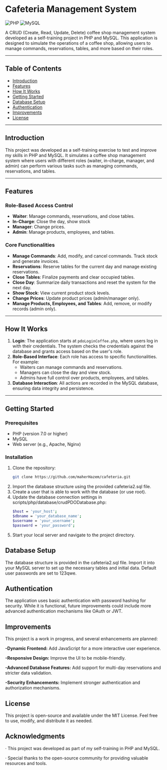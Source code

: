 # Cafeteria Management System

![PHP](https://img.shields.io/badge/PHP-777BB4?style=for-the-badge&logo=php&logoColor=white)
![MySQL](https://img.shields.io/badge/MySQL-005C84?style=for-the-badge&logo=mysql&logoColor=white)

A CRUD (Create, Read, Update, Delete) coffee shop management system developed as a self-training project in PHP and MySQL. This application is designed to simulate the operations of a coffee shop, allowing users to manage commands, reservations, tables, and more based on their roles.

---

## Table of Contents
- [Introduction](#introduction)
- [Features](#features)
- [How It Works](#how-it-works)
- [Getting Started](#getting-started)
- [Database Setup](#database-setup)
- [Authentication](#authentication)
- [Improvements](#improvements)
- [License](#license)

---

## Introduction

This project was developed as a self-training exercise to test and improve my skills in PHP and MySQL. It simulates a coffee shop management system where users with different roles (waiter, in-charge, manager, and admin) can perform various tasks such as managing commands, reservations, and tables.

---

## Features

### Role-Based Access Control
- **Waiter**: Manage commands, reservations, and close tables.
- **In-Charge**: Close the day, show stock
- **Manager**: Change prices.
- **Admin**: Manage products, employees, and tables.

### Core Functionalities
- **Manage Commands**: Add, modify, and cancel commands. Track stock and generate invoices.
- **Reservations**: Reserve tables for the current day and manage existing reservations.
- **Close Tables**: Finalize payments and clear occupied tables.
- **Close Day**: Summarize daily transactions and reset the system for the next day.
- **Show Stock**: View current product stock levels.
- **Change Prices**: Update product prices (admin/manager only).
- **Manage Products, Employees, and Tables**: Add, remove, or modify records (admin only).

---

## How It Works

1. **Login**: The application starts at `pdoLoginCoffee.php`, where users log in with their credentials. The system checks the credentials against the database and grants access based on the user's role.
2. **Role-Based Interface**: Each role has access to specific functionalities. For example:
   - Waiters can manage commands and reservations.
   - Managers can close the day and view stock.
   - Admins have full control over products, employees, and tables.
3. **Database Interaction**: All actions are recorded in the MySQL database, ensuring data integrity and persistence.

---

## Getting Started

### Prerequisites
- PHP (version 7.0 or higher)
- MySQL
- Web server (e.g., Apache, Nginx)

### Installation
1. Clone the repository:
   ```bash
   git clone https://github.com/maherHazem/cafeteria.git
2. Import the database structure using the provided cafeteria2.sql file.
3. Create a user that is able to work with the database (or use root).
4. Update the database connection settings in scripts/php/database/crudPDODatabase.php:
   ```bash
   $host = 'your_host';
   $dbname = 'your_database_name';
   $username = 'your_username';
   $password = 'your_password';
5. Start your local server and navigate to the project directory.
## Database Setup

The database structure is provided in the cafeteria2.sql file. Import it into your MySQL server to set up the necessary tables and initial data. Default user passwords are set to 123qwe.

## Authentication

The application uses basic authentication with password hashing for security. While it is functional, future improvements could include more advanced authentication mechanisms like OAuth or JWT.

## Improvements

This project is a work in progress, and several enhancements are planned:

**-Dynamic Frontend:** Add JavaScript for a more interactive user experience.

**-Responsive Design:** Improve the UI to be mobile-friendly.

**-Advanced Database Features:** Add support for multi-day reservations and stricter data validation.

**-Security Enhancements:** Implement stronger authentication and authorization mechanisms.

## License

This project is open-source and available under the MIT License. Feel free to use, modify, and distribute it as needed.

## Acknowledgments

· This project was developed as part of my self-training in PHP and MySQL.

· Special thanks to the open-source community for providing valuable resources and tools.
